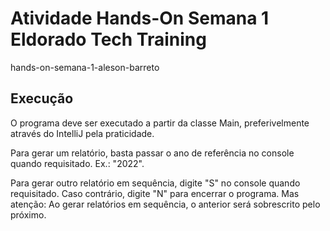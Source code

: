 # Atividade Hands-On Semana 1 Eldorado Tech Training
hands-on-semana-1-aleson-barreto

## Execução
O programa deve ser executado a partir da classe Main, preferivelmente através do IntelliJ pela praticidade.

Para gerar um relatório, basta passar o ano de referência no console quando requisitado. Ex.: "2022".

Para gerar outro relatório em sequência, digite "S" no console quando requisitado. Caso contrário, digite "N" para encerrar o programa. Mas atenção:
Ao gerar relatórios em sequência, o anterior será sobrescrito pelo próximo.
